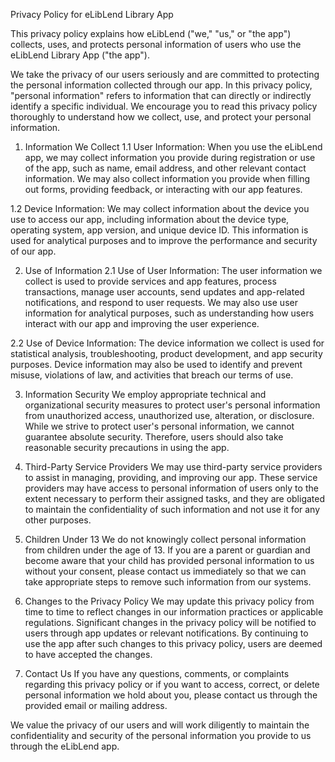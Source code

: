 Privacy Policy for eLibLend Library App

This privacy policy explains how eLibLend ("we," "us," or "the app") collects, uses, and protects personal information of users who use the eLibLend Library App ("the app").

We take the privacy of our users seriously and are committed to protecting the personal information collected through our app. In this privacy policy, "personal information" refers to information that can directly or indirectly identify a specific individual. We encourage you to read this privacy policy thoroughly to understand how we collect, use, and protect your personal information.

1. Information We Collect
1.1 User Information:
When you use the eLibLend app, we may collect information you provide during registration or use of the app, such as name, email address, and other relevant contact information. We may also collect information you provide when filling out forms, providing feedback, or interacting with our app features.

1.2 Device Information:
We may collect information about the device you use to access our app, including information about the device type, operating system, app version, and unique device ID. This information is used for analytical purposes and to improve the performance and security of our app.

2. Use of Information
2.1 Use of User Information:
The user information we collect is used to provide services and app features, process transactions, manage user accounts, send updates and app-related notifications, and respond to user requests. We may also use user information for analytical purposes, such as understanding how users interact with our app and improving the user experience.

2.2 Use of Device Information:
The device information we collect is used for statistical analysis, troubleshooting, product development, and app security purposes. Device information may also be used to identify and prevent misuse, violations of law, and activities that breach our terms of use.

3. Information Security
We employ appropriate technical and organizational security measures to protect user's personal information from unauthorized access, unauthorized use, alteration, or disclosure. While we strive to protect user's personal information, we cannot guarantee absolute security. Therefore, users should also take reasonable security precautions in using the app.

4. Third-Party Service Providers
We may use third-party service providers to assist in managing, providing, and improving our app. These service providers may have access to personal information of users only to the extent necessary to perform their assigned tasks, and they are obligated to maintain the confidentiality of such information and not use it for any other purposes.

5. Children Under 13
We do not knowingly collect personal information from children under the age of 13. If you are a parent or guardian and become aware that your child has provided personal information to us without your consent, please contact us immediately so that we can take appropriate steps to remove such information from our systems.

6. Changes to the Privacy Policy
We may update this privacy policy from time to time to reflect changes in our information practices or applicable regulations. Significant changes in the privacy policy will be notified to users through app updates or relevant notifications. By continuing to use the app after such changes to this privacy policy, users are deemed to have accepted the changes.

7. Contact Us
If you have any questions, comments, or complaints regarding this privacy policy or if you want to access, correct, or delete personal information we hold about you, please contact us through the provided email or mailing address.

We value the privacy of our users and will work diligently to maintain the confidentiality and security of the personal information you provide to us through the eLibLend app.
